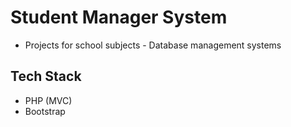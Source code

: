 # Student Manager System
- Projects for school subjects - Database management systems

## Tech Stack
- PHP (MVC)
- Bootstrap
